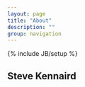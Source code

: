 ```yaml
---
layout: page
title: "About"
description: ""
group: navigation
---
```

{% include JB/setup %}

## Steve Kennaird ##
